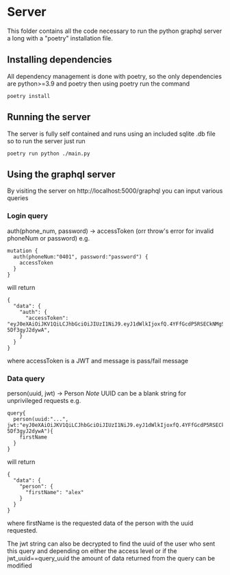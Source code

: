 # Server
This folder contains all the code necessary to run the python graphql server a long with a "poetry" installation file.

## Installing dependencies 
All dependency management is done with poetry, so the only dependencies are python>=3.9 and poetry then using poetry run the command
```
poetry install
```

## Running the server
The server is fully self contained and runs using an included sqlite .db file so to run the server just run
```
poetry run python ./main.py
```

## Using the graphql server
By visiting the server on http://localhost:5000/graphql you can input various queries

### Login query 
auth(phone_num, password) -> accessToken (orr throw's error for invalid phoneNum or password)
e.g.
```
mutation {
  auth(phoneNum:"0401", password:"password") {
    accessToken
  }
}
```  
will return
```
{
  "data": {
    "auth": {
      "accessToken": "eyJ0eXAiOiJKV1QiLCJhbGciOiJIUzI1NiJ9.eyJ1dWlkIjoxfQ.4YFfGcdP5RSECkNMgSQV3DVC9rrtC2-5Df3gyJ2dywA",
    }
  }
}
```
where accessToken is a JWT and message is pass/fail message

### Data query
person(uuid, jwt) -> Person
*Note* UUID can be a blank string for unprivileged requests
e.g.
```
query{
  person(uuid:"...", jwt:"eyJ0eXAiOiJKV1QiLCJhbGciOiJIUzI1NiJ9.eyJ1dWlkIjoxfQ.4YFfGcdP5RSECkNMgSQV3DVC9rrtC2-5Df3gyJ2dywA"){
    firstName
  }
}
```
will return
```
{
  "data": {
    "person": {
      "firstName": "alex"
    }
  }
}
```
where firstName is the requested data of the person with the uuid requested.

The jwt string can also be decrypted to find the uuid of the user who sent this query and depending on either the access level or if the jwt_uuid==query_uuid the amount of data returned from the query can be modified



